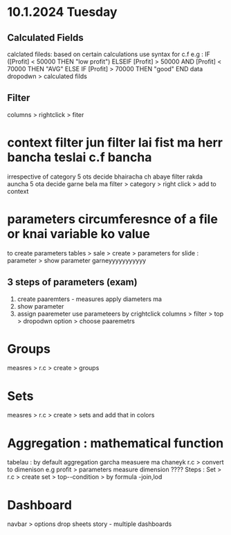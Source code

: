 # 10.1.2024 Tuesday
## Calculated Fields
calclated fileds: based on certain calculations
use syntax for c.f 
e.g : 
IF ([Profit] < 50000 THEN "low profit")
ELSEIF 
[Profit] > 50000 AND [Profit] < 70000 THEN "AVG"
ELSE IF
[Profit] > 70000 THEN "good"
END
data dropodwn > calculated filds
## Filter
columns > rightclick > fiter
# context filter jun filter lai fist ma herr bancha teslai c.f bancha
irrespective of category 5 ots decide bhairacha ch abaye filter rakda auncha 
5 ota decide garne bela ma 
filter > category > right click > add to context
# parameters circumferesnce of a file or knai variable ko value
to create parameters
tables > sale > create > parameters
for slide : parameter > show parameter garneyyyyyyyyyyy
## 3 steps of parameters (exam)
1. create paaremters - measures apply diameters ma 
2. show parameter 
3. assign paaremeter
use parameteers by crightclick columns > filter > top > dropodwn option > choose paaremetrs
# Groups
measres > r.c > create > groups
# Sets
measres > r.c > create > sets 
and add that in colors
# Aggregation : mathematical function 
tabelau : by default aggregation garcha
measuere ma chaneyk r.c > convert to dimenison 
e.g profit > parameters
measure dimension ????
Steps :
Set > r.c > create set > top--condition > by formula
-join,lod
# Dashboard
navbar > options
drop sheets
story - multiple dashboards